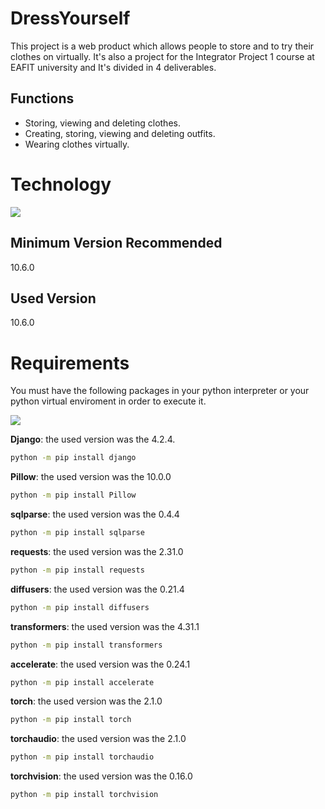 # DressYourself
This project is a web product which allows people to store and to try their clothes on virtually. It's also a project for the Integrator Project 1 course at EAFIT university and It's divided in 4 deliverables.

## Functions
- Storing, viewing and deleting clothes.
- Creating, storing, viewing and deleting outfits.
- Wearing clothes virtually.

# Technology
![](https://skillicons.dev/icons?i=python)
## Minimum Version Recommended
10.6.0
## Used Version
10.6.0

# Requirements
You must have the following packages in your python interpreter or your python virtual enviroment in order to execute it.

![](https://skillicons.dev/icons?i=django) 

**Django**: the used version was the 4.2.4.
```cmd
python -m pip install django
```

**Pillow**: the used version was the 10.0.0
```cmd
python -m pip install Pillow
```

**sqlparse**: the used version was the 0.4.4
```cmd
python -m pip install sqlparse
```

**requests**: the used version was the 2.31.0
```cmd
python -m pip install requests
```

**diffusers**: the used version was the 0.21.4
```cmd
python -m pip install diffusers
```

**transformers**: the used version was the 4.31.1
```cmd
python -m pip install transformers
```

**accelerate**: the used version was the 0.24.1
```cmd
python -m pip install accelerate
```

**torch**: the used version was the 2.1.0
```cmd
python -m pip install torch
```

**torchaudio**: the used version was the 2.1.0
```cmd
python -m pip install torchaudio
```

**torchvision**: the used version was the 0.16.0
```cmd
python -m pip install torchvision
```

